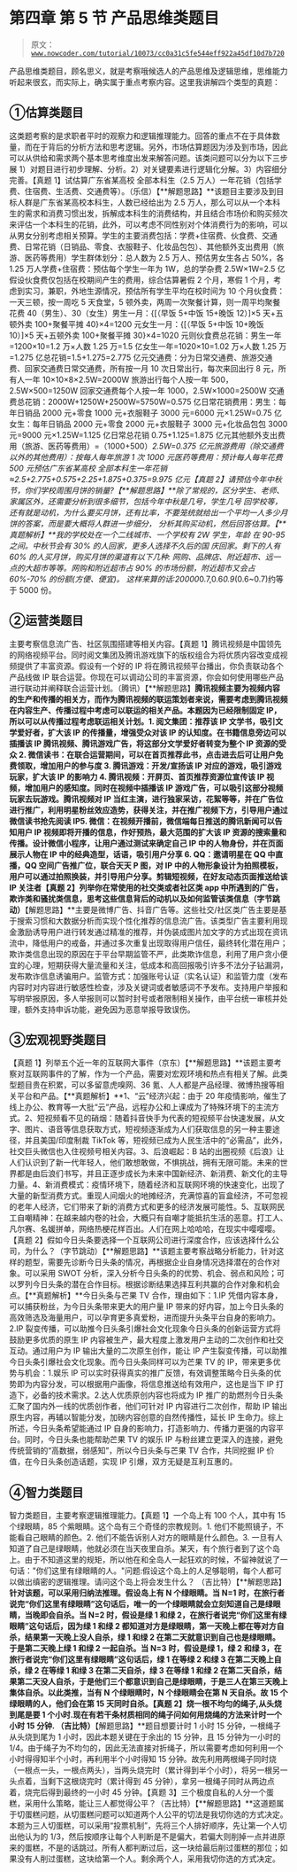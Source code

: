 # 第四章 第 5 节 产品思维类题目

> 原文：[`www.nowcoder.com/tutorial/10073/cc0a31c5fe544eff922a45df10d7b720`](https://www.nowcoder.com/tutorial/10073/cc0a31c5fe544eff922a45df10d7b720)

产品思维类题目，顾名思义，就是考察哦候选人的产品思维及逻辑思维，思维能力听起来很玄，而实际上，确实属于重点考察内容。这里我讲解四个类型的真题：

## ①估算类题目

这类题考察的是求职者平时的观察力和逻辑推理能力。回答的重点不在于具体数量，而在于背后的分析方法和思考逻辑。另外，市场估算题因为涉及到市场，因此可以从供给和需求两个基本思考维度出发来解答问题。该类问题可以分为以下三步展 1）对题目进行初步理解、分析。2）对关键要素进行逻辑化分解。3）内容细分完善。【真题 1】试估算广东省某高校 全部本科生（2.5 万人）一年花销（包括学费、住宿费、生活费、交通费等）。（乐信）【**解题思路】**该题目主要涉及到目标人群是广东省某高校本科生，人数已经给出为 2.5 万人，那么可以从一个本科生的需求和消费习惯出发，拆解成本科生的消费结构，并且结合市场价和购买频次来评估一个本科生的花销，此外，可以考虑不同性别对个体消费行为的影响，可以从男女分别考虑相关预算。学生的主要消费包括：学费+住宿费、伙食费、交通费、日常花销（日销品、零食、衣服鞋子、化妆品包包）、其他额外支出费用（旅游、医药等费用）学生群体划分：总人数为 2.5 万人、预估男女生各占 50%，各 1.25 万人学费+住宿费：预估每个学生一年为 1W，总的学杂费 2.5W×1W=2.5 亿假设伙食费仅包括在校期间产生的费用，综合估算暑假 2 个月，寒假 1 个月，考虑到实习，兼职，外地生源情况，预估所有学生平均在校时间为 10 个月伙食费：一天三顿，按一周吃 5 天食堂，5 顿外卖，两周一次聚餐计算，则一周平均聚餐花费 40（男生）、30（女生）男生一月：{[（早饭 5+中饭 15+晚饭 12）]×5 天+五顿外卖 100+聚餐平摊 40}×4=1200 元女生一月：{[（早饭 5+中饭 10+晚饭 10）]×5 天+五顿外卖 100+聚餐平摊 30}×4=1020 元则伙食费总花销：男生一年=1200×10=1.2 万×人数 1.25 万=1.5 亿女生一年=1020×10=1.02 万×人数 1.25 万=1.275 亿总花销=1.5+1.275=2.775 亿元交通费：分为日常交通费、旅游交通费、回家交通费日常交通费，所有按一月 10 次日常出行，每次来回出行 8 元，所有人一年 10×10×8×2.5W=2000W 旅游出行每个人按一年 500，2.5W×500=1250W 回家交通费每个人按一年 1000，2.5W×1000=2500W 交通费总花销：2000W+1250W+2500W=5750W=0.575 亿日常花销费用：男生：每年日销品 2000 元+零食 1000 元+衣服鞋子 3000 元=6000 元×1.25W=0.75 亿女生：每年日销品 2000 元+零食 2000 元+衣服鞋子 3000 元+化妆品包包 3000 元=9000 元×1.25W=1.125 亿日常总花销 0.75+1.125=1.875 亿元其他额外支出费用（旅游、医药等费用）=（1000+500）*2.5W=0.375 亿元旅游费用（除交通费以外的其他费用）：按每人每年旅游 1 次 1000 元医药等费用：预计每人每年花费 500 元预估广东省某高校 全部本科生一年花销≈2.5+2.775+0.575+2.25+1.875+0.375=9.975 亿元【真题 2】请预估今年中秋节，你们学校周围月饼的销量?【**解题思路】**除了常规的，区分学生、老师、 家属区外，还需要分析到很多细节，包括今年中秋是几号，学生几号 回学校等，还有就是动机，为什么要买月饼，还有比率，不要笼统就给出一个平均一人多少月饼的答案，而是要大概将人群进一步细分， 分析其购买动机，然后回答估算。【**真题解析】**我的学校处在一个二线城市、一个学校有 2W 学生，年龄 在 90-95 之间。中秋节会有 30% 的人回家，更多人选择不久后的国 庆回家。剩下的人有 60% 的人买月饼，购买月饼的渠道有以下几种: 网购、品牌店、附近超市、远一点的大超市等等。网购和附近超市占 90% 的市场份额，附近超市又会占 60%-70% 的份额(方便、便宜)。 这样来算的话:20000*0.7,0.6*0.9*(0.6~0.7)约等于 5000 份。

## ②运营类题目

主要考察信息流广告、社区氛围搭建等相关内容。【真题 1】腾讯视频是中国领先的网络视频平台。同时阅文集团及腾讯游戏旗下的版权组合为将优质内容改变成视频提供了丰富资源。假设有一个好的 IP 将在腾讯视频平台播出，你负责联动各个产品线做 IP 联合运营。你现在可以调动公司的丰富资源，你会如何使用哪些产品进行联动并阐释联合运营计划。（腾讯）【**解题思路】**腾讯视频主要为视频内容的生产和传播的相关方，而作为腾讯视频的联运策划者来说，需要考虑到腾讯视频在内容生产、传播过程中考虑可以联运的相关产品。本题因为已经限制固定 IP，所以可以从传播过程考虑联运相关计划。1\. 阅文集团：推荐该 IP 文学书，吸引文学爱好者，扩大该 IP 的传播量，增强受众对该 IP 的认知度。在书籍信息旁边可以插播该 IP 腾讯视频、腾讯游戏广告，将这部分文学爱好者转变为整个 IP 资源的受众 2\. 微信读书：在联合运营期间，可以在首页推荐此书，点击进去后可让用户免费领取，增加用户的参与度 3\. 腾讯游戏：开发/宣扬该 IP 对应的游戏，吸引游戏玩家，扩大该 IP 的影响力 4\. 腾讯视频：开屏页、首页推荐资源位宣传该 IP 视频，增加用户的感知度。同时在视频中插播该 IP 游戏广告，可以吸引这部分视频玩家去玩游戏。腾讯视频对 IP 当红主演，进行独家采访，花絮等等，并在广告位进行推广，利用明星粉丝效应造势，获得关注，并在推广视频下方，引导用户通过微信读书抢先阅读 IP5\. 微信：在视频开播前，微信端每日推送的腾讯新闻可以告知用户 IP 视频即将开播的信息，作好预热，最大范围的扩大该 IP 资源的搜索量和传播。设计微信小程序，让用户通过测试来确定自己 IP 中的人物身份，并在页面展示人物在 IP 中的经典造型，话语，吸引用户分享 6\. QQ：邀请明星在 QQ 中直播，QQ 空间广告推广位，联合天天 P 图，对 IP 中的人物形象设计为拍照模板，用户可以通过拍照换装，并引导用户分享。剪辑短视频，在好友动态页面推送给该 IP 关注者【真题 2】列举你在常使用的社交类或者社区类 app 中所遇到的广告，欺诈类和骚扰类信息，思考这些信息背后的动机以及如何监管该类信息（字节跳动）**【解题思路】**主要是微博广告、抖音广告等。这些社交/社区类广告主要是基于搜索习惯和大数据分析而实现个性化推荐的信息流广告。该类型广告主要利用现金激励诱导用户进行转发通过精准的推荐，并伪装成图片加文字的方式出现在资讯流中，降低用户的戒备，并通过多次重复出现取得用户信任，最终转化潜在用户；欺诈类信息出现的原因在于平台早期监管不严，此类欺诈信息，利用了用户贪小便宜的心理，短期获得大量流量和关注，低成本和高回报吸引许多不法分子钻漏洞，发布欺诈信息诱骗用户。监管方式：加强账号认证（实名认证）和监管力度（发布内容时对内容进行敏感性检查，涉及关键词或者敏感词不予发布。支持用户举报和写明举报原因，多人举报则可以暂时封号或者限制相关操作，由平台统一审核并处理，额外支持申诉功能，避免因为恶意举报导致误伤。

## ③宏观视野类题目

【真题 1】列举五个近一年的互联网大事件（京东）【**解题思路】**该题主要考察对互联网事件的了解，作为一个产品，需要对宏观环境和热点有相关了解。此类型题目贵在积累，可以多留意虎嗅网、36 氪、人人都是产品经理、微博热搜等相关平台和产品。【**真题解析】**1、“云”经济兴起：由于 20 年疫情影响，催生了线上办公、教育等一大批“云“产品，远程办公和上课成为了特殊环境下的主流方式。2、短视频看不见的硝烟：随着抖音快手为代表的短视频平台快速发展，从文字、图片、语音等信息获取方式，短视频逐渐成为人们获取信息的另一种主要途径，并且美国/印度制裁 TikTok 等，短视频已成为人民生活中的“必需品”，此外，社交巨头微信也入住视频号相关内容。3、后浪崛起：B 站的出圈视频《后浪》让人们认识到了新一代年轻人，他们敢想敢做，不惧挑战，拥有无限可能。未来的世界都是由后浪们书写，并且正逐步成长为未来中国新经济、新消费、新文化的主导力量。4、新消费模式：疫情环境下，随着经济和互联网环境的快速变化，出现了大量的新型消费方式。重现人间烟火的地摊经济，充满惊喜的盲盒经济，不可忽视的老年人经济，它们带来了新的消费方式和更多的经济发展可能性。5、互联网民工自嘲精神：在越来越内卷的社会，大概只有自嘲才能抵抗生活的恶意。打工人、凡尔赛、名媛拼单，网络热梗花样百出。人们在网上哈哈哈，在现实中嘤嘤嘤。【真题 2】假如今日头条要选择一个互联网公司进行深度合作，应该选择什么公司，为什么？（字节跳动）【**解题思路】**该题主要考察战略分析能力，针对这样的题型，需要先诊断今日头条的情况，再根据企业自身情况选择潜在的合作对象。可以采用 SWOT 分析，深入分析今日头条的的优势、机会、弱点和风险；可以罗列今日头条的潜在合作目标。根据诊断结果选择互利共赢的合作对象和机会点。【**真题解析】**今日头条与芒果 TV 合作，理由如下：1.IP 凭借内容本身，可以捕获粉丝，为今日头条带来更大的用户量 IP 带来的好内容，加上今日头条的高效筛选及海量用户，可以孕育更多真爱粉，进而提升头条平台自身的影响力。2.IP 裂变传播，可以助推今日头条引爆社会文化现象今日头条的创新运营方式将鼓励更多优质的原生 IP 内容被生产，最大程度上激发用户主动的二次创作和社交互动。通过用户为 IP 输出大量的二次原生创作，能让 IP 产生裂变传播，可以助推今日头条引爆社会文化现象。而今日头条同样可以为芒果 TV 的 IP，带来更多优势与机会：1.娱乐 IP 可以实时获得真实的推广反馈，有效调整策略今日头条的优势即为内容分发，可以根据用户画像，将信息推送给有效用户，这也是当下 IP 打造下，必备的技术需求。2.达人优质原创内容也将成为 IP 推广的助燃剂今日头条汇聚了国内外一线的优质创作者，他们可针对 IP 内容进行二次创作，帮助 IP 输出原生内容，再辅以智能分发，加磅内容创意的自然传播性，延长 IP 生命力。综上所述，今日头条希望能通过 IP 自身的影响力，打造影响力、传播力更强的内容平台。同时，今日头条也能帮助芒果 TV 的娱乐 IP 与粉丝建立更深入的连接，避免传统营销的“高数据，弱感知”，所以今日头条与芒果 TV 合作，共同挖掘 IP 价值，在今日头条创造话题，实现 IP 引爆，双方无疑是互利互惠的。

## ④智力类题目

智力类题目，主要考察逻辑推理能力。【真题 1】一个岛上有 100 个人，其中有 15 个绿眼睛，85 个紫眼睛。这个岛有三个奇怪的宗教规则。1\. 他们不能照镜子，不能看自己眼睛的颜色。2\. 他们不能告诉别人对方的眼睛是什么颜色。3\. 一旦有人知道了自己是绿眼睛，他就必须在当天夜里自杀。某天，有个旅行者到了这个岛上。由于不知道这里的规矩，所以他在和全岛人一起狂欢的时候，不留神就说了一句话："你们这里有绿眼睛的人。"问题:假设这个岛上的人足够聪明，每个人都可以做出缜密的逻辑推理。请问这个岛上将会发生什么？ （吉比特）【**解题思路】**针对该题，可以采用归纳法推理。假设岛上有 N 个绿眼睛。当 N=1 时，在旅行者说完“你们这里有绿眼睛”这句话后，唯一的一个绿眼睛就会立刻知道自己是绿眼睛，当晚即会自杀。当 N=2 时，假设是绿 1 和绿 2，在旅行者说完“你们这里有绿眼睛”这句话后，因为绿 1 和绿 2 都知道对方是绿眼睛，第一天晚上都在等对方自杀，结果第一天晚上没人自杀，绿 1 和绿 2 在第二天就意识到自己也是绿眼睛。于是第二天晚上绿 1 和绿 2 一起自杀。当 N=3 时，假设是绿 1，绿 2 和绿 3，在旅行者说完“你们这里有绿眼睛”这句话后，绿 1 在等绿 2 和绿 3 在第二天晚上自杀，绿 2 在等绿 1 和绿 3 在第二天自杀，绿 3 在等绿 1 和绿 2 在第二天自杀，结果第二天没人自杀，于是他们三个都意识到自己是绿眼睛，于是三人在第三天晚上集体自杀。以此类推，当有 N 个绿眼睛时，N 个绿眼睛会在第 N 天自杀。故 15 个绿眼睛的人，他们会在第 15 天同时自杀。【真题 2】烧一根不均匀的绳子,从头烧到尾是要 1 个小时.现在有若干条材质相同的绳子问如何用烧绳的方法来计时一个小时 15 分钟. （吉比特）**【解题思路】**题目想要计时 1 小时 15 分钟，一根绳子从头烧到尾为 1 小时，因此本题关键在于余出的 15 分钟，且 15 分钟为一小时的 1/4。由于绳子为不均匀的，因此无法直接对折绳子，所以需要考虑如何利用一个小时得得知半个小时，再利用半个小时得知 15 分钟。故先利用两根绳子同时烧（一根点一头，一根点两头），当两头烧完时（累计得到半个小时），将另一根另一头点着，当剩下这根烧完时（累计得到 45 分钟），拿另一根绳子同时从两边点着，烧完后得到最终的一小时 45 分钟。【真题 3】三个极度自私的人分一个蛋糕，采用什么策略，能让三人都觉得公平？（吉比特）【**解题思路】**这道题属于切蛋糕问题，从切蛋糕问题可以知道两个人公平的切法是我切你选的方式决定。本题为三人切蛋糕，可以采用“投票机制”，先将三个人排好顺序，先让第一个人切出他认为的 1/3，然后按顺序让每个人判断是不是偏大，若偏大则削掉一点并进原来的蛋糕，不是的话跳过。所有人都判断过后，这一块给最后削过蛋糕的那位；如果没有人削过蛋糕，这块给第一个人。剩余两个人，采用我切你选的方式决定。